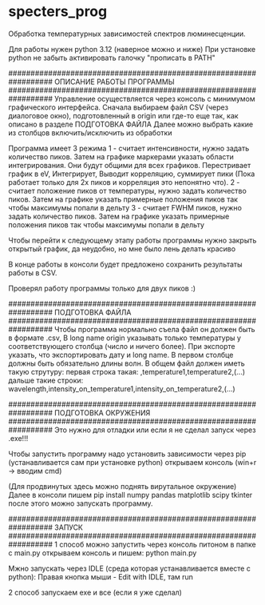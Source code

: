 # specters_prog
Обработка температурных зависимостей спектров люминесценции.

Для работы нужен python 3.12 (наверное можно и ниже)
При установке python не забыть активировать галочку "прописать в PATH"

##################################################################
ОПИСАНИЕ РАБОТЫ ПРОГРАММЫ
##################################################################
Управление осуществляется через консоль с минимумом графического интерфейса.
Сначала выбираем файл CSV (через диалоговое окно), подготовленный в origin или где-то еще так, как описано в разделе ПОДГОТОВКА ФАЙЛА
Далее можно выбрать какие из столбцов включить/исключить из обработки

Программа имеет 3 режима
1 - считает интенсивности, нужно задать количество пиков. Затем на графике маркерами указать области интегрирования. Они будут общими для всех графиков. Перестривает график в eV, Интегрирует, Выводит корреляцию, суммирует  пики (Пока работает только для 2х пиков и корреляция это непонятно что).
2 - считает положение пиков от температуры, нужно задать количество пиков. Затем на графике указать примерные положения пиков так чтобы максимумы попали в дельту
3 - считает FWHM пиков, нужно задать количество пиков. Затем на графике указать примерные положения пиков так чтобы максимумы попали в дельту

Чтобы перейти к следующему этапу работы программы нужно закрыть открытый график, да неудобно, но мне было лень делать красиво

В конце работы в консоли будет предложено сохранить результаты работы в CSV.

Проверял работу программы только для двух пиков :)

##################################################################
ПОДГОТОВКА ФАЙЛА
##################################################################
Чтобы программа нормально съела файл он должен быть в формате .csv, В long name origin указывать только температуры у соответствующего столбца (число и ничего более). При экспорте указать, что экспортировать дату и long name. В первом столбце должны быть обязательно длины волн.
В общем файл должен иметь такую струтуру:
первая строка такая:
,temperature1,temperature2,(...)
дальше такие строки:
wavelength,intensity_on_temperature1,intensity_on_temperature2,(...)


##################################################################
ПОДГОТОВКА ОКРУЖЕНИЯ
##################################################################
Это нужно для отладки или если я не сделал запуск через .exe!!!

Чтобы запустить программу надо установить зависимости через pip (устанавливается сам при установке python)
открываем консоль (win+r -> вводим cmd)

(Для продвинутых здесь можно поднять вирутальное окружение)
Далее в консоли пишем 
pip install numpy pandas matplotlib scipy tkinter
после этого можно запускать программу.

##################################################################
ЗАПУСК
##################################################################
1 способ
можно запустить через консоль питоном
в папке с main.py открываем консоль и пишем:
python main.py

Мжно запускать через IDLE (среда которая устанавливается вместе с python):
Правая кнопка мыши - Edit with IDLE, там run

2 способ
запускаем exe и все (если я уже сделал)




